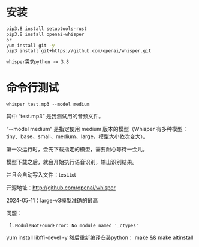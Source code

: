 # 安装
```bash
pip3.8 install setuptools-rust
pip3.8 install openai-whisper
or
yum install git -y
pip3 install git+https://github.com/openai/whisper.git 

whisper需求python >= 3.8
```

# 命令行测试
```commandline
whisper test.mp3 --model medium
```

其中 “test.mp3” 是我测试用的音频文件。

“--model medium” 是指定使用 medium 版本的模型（Whisper 有多种模型：tiny、base、small、medium、large，模型大小依次变大）。

第一次运行时，会先下载指定的模型，需要耐心等待一会儿。

模型下载之后，就会开始执行语音识别，输出识别结果。

并且会自动写入文件：test.txt

开源地址：http://github.com/openai/whisper

2024-05-11：large-v3模型准确的最高

问题：
1.     ModuleNotFoundError: No module named '_ctypes'
yum install libffi-devel -y
然后重新编译安装python：
make && make altinstall